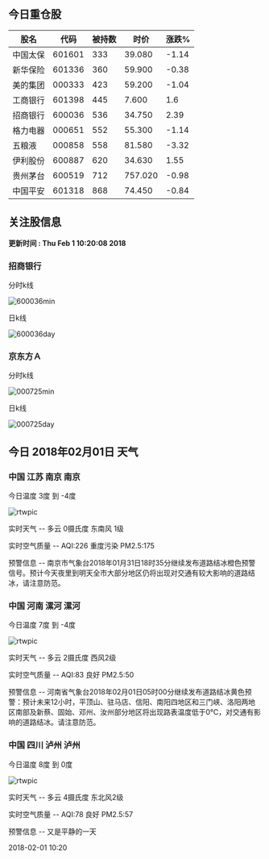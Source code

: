 
## 今日重仓股 

|股名|代码|被持数|时价|涨跌%|
|---|---|---|---|---|
|中国太保|601601|333|39.080|-1.14|
|新华保险|601336|360|59.900|-0.38|
|美的集团|000333|423|59.200|-1.04|
|工商银行|601398|445|7.600|1.6|
|招商银行|600036|536|34.750|2.39|
|格力电器|000651|552|55.300|-1.14|
|五粮液|000858|558|81.580|-3.32|
|伊利股份|600887|620|34.630|1.55|
|贵州茅台|600519|712|757.020|-0.98|
|中国平安|601318|868|74.450|-0.84|

## 关注股信息
**更新时间 : Thu Feb  1 10:20:08 2018**
### 招商银行 
分时k线

![600036min](http://image.sinajs.cn/newchart/min/n/sh600036.gif)

日k线

![600036day](http://image.sinajs.cn/newchart/daily/n/sh600036.gif)

### 京东方Ａ 
分时k线

![000725min](http://image.sinajs.cn/newchart/min/n/sz000725.gif)

日k线

![000725day](http://image.sinajs.cn/newchart/daily/n/sz000725.gif)
## 今日 2018年02月01日 天气
### 中国 江苏 南京 南京

今日温度 3度 到 -4度

![rtwpic](http://app1.showapi.com/weather/icon/day/01.png)

实时天气 -- 多云 0摄氏度 东南风 1级

实时空气质量 -- AQI:226 重度污染 PM2.5:175

预警信息 -- 南京市气象台2018年01月31日18时35分继续发布道路结冰橙色预警信号。预计今天夜里到明天全市大部分地区仍将出现对交通有较大影响的道路结冰，请注意防范。
    
### 中国 河南 漯河 漯河

今日温度 7度 到 -4度

![rtwpic](http://app1.showapi.com/weather/icon/day/01.png)

实时天气 -- 多云 2摄氏度 西风2级

实时空气质量 -- AQI:83 良好 PM2.5:50

预警信息 -- 河南省气象台2018年02月01日05时00分继续发布道路结冰黄色预警：预计未来12小时，平顶山、驻马店、信阳、南阳四地区和三门峡、洛阳两地区南部及新蔡、固始、邓州、汝州部分地区将出现路表温度低于0℃，对交通有影响的道路结冰。请注意防范。
    
### 中国 四川 泸州 泸州

今日温度 8度 到 0度

![rtwpic](http://app1.showapi.com/weather/icon/day/01.png)

实时天气 -- 多云 4摄氏度 东北风2级

实时空气质量 -- AQI:78 良好 PM2.5:57

预警信息 -- 又是平静的一天
    
2018-02-01 10:20